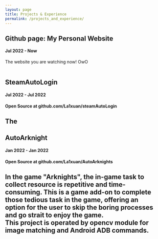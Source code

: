 ```yaml
---
layout: page
title: Projects & Experience
permalink: /projects_and_experience/
---
```


## Github page: My Personal Website
#### Jul 2022 - Now
The website you are watching now! OwO  
<br>


## SteamAutoLogin
#### Jul 2022 - Jul 2022
#### Open Source at github.com/La1xuan/steamAutoLogin
The  
---

## AutoArknight
#### Jan 2022 - Jan 2022
#### Open Source at github.com/La1xuan/AutoArknights
In the game "Arknights", the in-game task to collect resource is repetitive and time-consuming. This is a game add-on to complete those tedious task in the game, offering an option for the user to skip the boring processes and go strait to enjoy the game.  
This project is operated by opencv module for image matching and Android ADB commands.  
---
